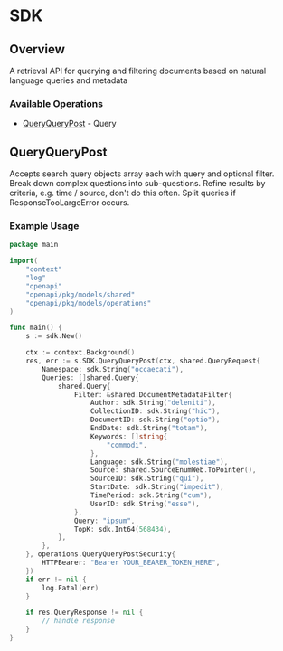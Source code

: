 # SDK

## Overview

A retrieval API for querying and filtering documents based on natural language queries and metadata

### Available Operations

* [QueryQueryPost](#queryquerypost) - Query

## QueryQueryPost

Accepts search query objects array each with query and optional filter. Break down complex questions into sub-questions. Refine results by criteria, e.g. time / source, don't do this often. Split queries if ResponseTooLargeError occurs.

### Example Usage

```go
package main

import(
	"context"
	"log"
	"openapi"
	"openapi/pkg/models/shared"
	"openapi/pkg/models/operations"
)

func main() {
    s := sdk.New()

    ctx := context.Background()
    res, err := s.SDK.QueryQueryPost(ctx, shared.QueryRequest{
        Namespace: sdk.String("occaecati"),
        Queries: []shared.Query{
            shared.Query{
                Filter: &shared.DocumentMetadataFilter{
                    Author: sdk.String("deleniti"),
                    CollectionID: sdk.String("hic"),
                    DocumentID: sdk.String("optio"),
                    EndDate: sdk.String("totam"),
                    Keywords: []string{
                        "commodi",
                    },
                    Language: sdk.String("molestiae"),
                    Source: shared.SourceEnumWeb.ToPointer(),
                    SourceID: sdk.String("qui"),
                    StartDate: sdk.String("impedit"),
                    TimePeriod: sdk.String("cum"),
                    UserID: sdk.String("esse"),
                },
                Query: "ipsum",
                TopK: sdk.Int64(568434),
            },
        },
    }, operations.QueryQueryPostSecurity{
        HTTPBearer: "Bearer YOUR_BEARER_TOKEN_HERE",
    })
    if err != nil {
        log.Fatal(err)
    }

    if res.QueryResponse != nil {
        // handle response
    }
}
```
